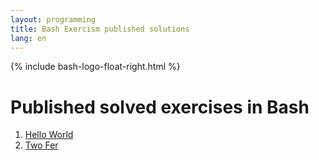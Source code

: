 ```yaml
---
layout: programming
title: Bash Exercism published solutions
lang: en
---
```

{% include bash-logo-float-right.html %}

# Published solved exercises in Bash

<div class="row">
<!-- First Column -->
<div class="col">
  <ol start="1">
    <li><a href="https://exercism.io/tracks/bash/exercises/hello-world/solutions/8dfee730db8c4b558cbfece6750d8fa1">Hello World</a></li>
    <li><a href="https://exercism.io/tracks/bash/exercises/two-fer/solutions/278cf95a383a4125b3983120cd12454c">Two Fer</a></li>
  </ol>
</div>
<!-- Second Column -->
<div class="col">
  <ol start="7">
  </ol>

</div>
<!-- Third Column -->
<div class="col">
  <ol start="13">
  </ol>
</div>

</div>

